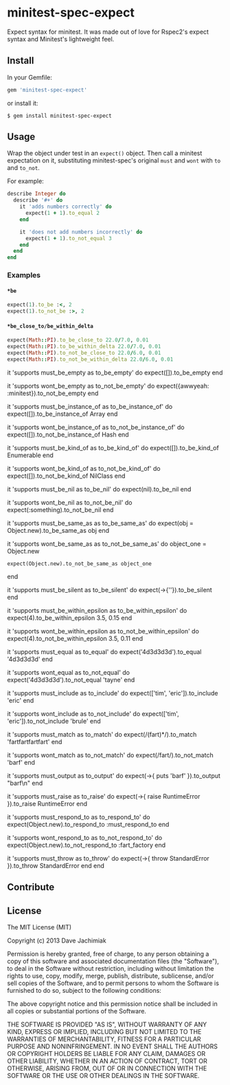 # minitest-spec-expect
Expect syntax for minitest. It was made out of love for Rspec2's expect syntax and
Minitest's lightweight feel.
## Install
In your Gemfile:
```ruby
gem 'minitest-spec-expect'
```
or install it:
```
$ gem install minitest-spec-expect
```
## Usage
Wrap the object under test in an `expect()` object. Then call a minitest expectation on it,
substituting minitest-spec's original `must` and `wont` with `to` and `to_not`.

For example:
```ruby
describe Integer do
  describe '#+' do
    it 'adds numbers correctly' do
      expect(1 + 1).to_equal 2
    end

    it 'does not add numbers incorrectly' do
      expect(1 + 1).to_not_equal 3
    end
  end
end
```
### Examples
#### `*be`
```ruby
expect(1).to_be :<, 2
expect(1).to_not_be :>, 2
```
#### `*be_close_to/be_within_delta`
```ruby
expect(Math::PI).to_be_close_to 22.0/7.0, 0.01
expect(Math::PI).to_be_within_delta 22.0/7.0, 0.01
expect(Math::PI).to_not_be_close_to 22.0/6.0, 0.01
expect(Math::PI).to_not_be_within_delta 22.0/6.0, 0.01
```

  it 'supports must_be_empty as to_be_empty' do
    expect([]).to_be_empty
  end

  it 'supports wont_be_empty as to_not_be_empty' do
    expect({awwyeah: :minitest}).to_not_be_empty
  end

  it 'supports must_be_instance_of as to_be_instance_of' do
    expect([]).to_be_instance_of Array
  end

  it 'supports wont_be_instance_of as to_not_be_instance_of' do
    expect([]).to_not_be_instance_of Hash
  end

  it 'supports must_be_kind_of as to_be_kind_of' do
    expect([]).to_be_kind_of Enumerable
  end

  it 'supports wont_be_kind_of as to_not_be_kind_of' do
    expect([]).to_not_be_kind_of NilClass
  end

  it 'supports must_be_nil as to_be_nil' do
    expect(nil).to_be_nil
  end

  it 'supports wont_be_nil as to_not_be_nil' do
    expect(:something).to_not_be_nil
  end

  it 'supports must_be_same_as as to_be_same_as' do
    expect(obj = Object.new).to_be_same_as obj
  end

  it 'supports wont_be_same_as as to_not_be_same_as' do
    object_one = Object.new

    expect(Object.new).to_not_be_same_as object_one
  end

  it 'supports must_be_silent as to_be_silent' do
    expect(->{''}).to_be_silent
  end

  it 'supports must_be_within_epsilon as to_be_within_epsilon' do
    expect(4).to_be_within_epsilon 3.5, 0.15
  end

  it 'supports wont_be_within_epsilon as to_not_be_within_epsilon' do
    expect(4).to_not_be_within_epsilon 3.5, 0.11
  end

  it 'supports must_equal as to_equal' do
    expect('4d3d3d3d').to_equal '4d3d3d3d'
  end

  it 'supports wont_equal as to_not_equal' do
    expect('4d3d3d3d').to_not_equal 'tayne'
  end

  it 'supports must_include as to_include' do
    expect(['tim', 'eric']).to_include 'eric'
  end

  it 'supports wont_include as to_not_include' do
    expect(['tim', 'eric']).to_not_include 'brule'
  end

  it 'supports must_match as to_match' do
    expect(/(fart)*/).to_match 'fartfartfartfart'
  end

  it 'supports wont_match as to_not_match' do
    expect(/fart/).to_not_match 'barf'
  end

  it 'supports must_output as to_output' do
    expect(->{ puts 'barf' }).to_output "barf\n"
  end

  it 'supports must_raise as to_raise' do
    expect(->{ raise RuntimeError }).to_raise RuntimeError
  end

  it 'supports must_respond_to as to_respond_to' do
    expect(Object.new).to_respond_to :must_respond_to
  end

  it 'supports wont_respond_to as to_not_respond_to' do
    expect(Object.new).to_not_respond_to :fart_factory
  end

  it 'supports must_throw as to_throw' do
    expect(->{ throw StandardError }).to_throw StandardError
  end
end

## Contribute
## License
The MIT License (MIT)

Copyright (c) 2013 Dave Jachimiak

Permission is hereby granted, free of charge, to any person obtaining a copy
of this software and associated documentation files (the "Software"), to deal
in the Software without restriction, including without limitation the rights
to use, copy, modify, merge, publish, distribute, sublicense, and/or sell
copies of the Software, and to permit persons to whom the Software is
furnished to do so, subject to the following conditions:

The above copyright notice and this permission notice shall be included in
all copies or substantial portions of the Software.

THE SOFTWARE IS PROVIDED "AS IS", WITHOUT WARRANTY OF ANY KIND, EXPRESS OR
IMPLIED, INCLUDING BUT NOT LIMITED TO THE WARRANTIES OF MERCHANTABILITY,
FITNESS FOR A PARTICULAR PURPOSE AND NONINFRINGEMENT. IN NO EVENT SHALL THE
AUTHORS OR COPYRIGHT HOLDERS BE LIABLE FOR ANY CLAIM, DAMAGES OR OTHER
LIABILITY, WHETHER IN AN ACTION OF CONTRACT, TORT OR OTHERWISE, ARISING FROM,
OUT OF OR IN CONNECTION WITH THE SOFTWARE OR THE USE OR OTHER DEALINGS IN
THE SOFTWARE.
